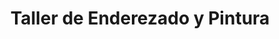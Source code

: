 ---
title: "Taller de Enderezado y Pintura"
url: /paraiso/taller-de-enderezado-y-pintura/
shop: reparación de automóviles
---